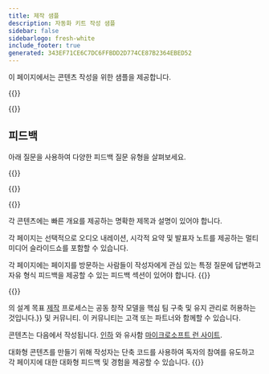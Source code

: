 ```yaml
---
title: 제작 샘플
description: 자동화 키트 작성 샘플
sidebar: false
sidebarlogo: fresh-white
include_footer: true
generated: 343EF71CE6C7DC6FFBDD2D774CE87B2364EBED52
---
```


<div class="optional">

이 페이지에서는 콘텐츠 작성을 위한 샘플을 제공합니다.

</div>

{{<presentation slides="1,2">}}

<div class="optional">

{{<presentationStyles>}}

## 피드백

아래 질문을 사용하여 다양한 피드백 질문 유형을 살펴보세요.

{{<questions name="contribution/sample.json" completed="Thank you for completing questions" showNavigationButtons=false >}}

</div>

</div>

{{<slideStyles>}}

{{<slide  id="slide1" audio="authoring/overview.mp3?v=1" description="Authoring Overview" localImage="/images/illustrations/Authoring-Overview.svg" >}}

각 콘텐츠에는 빠른 개요를 제공하는 명확한 제목과 설명이 있어야 합니다.

각 페이지는 선택적으로 오디오 내레이션, 시각적 요약 및 발표자 노트를 제공하는 멀티미디어 슬라이드쇼를 포함할 수 있습니다.

각 페이지에는 페이지를 방문하는 사람들이 작성자에게 관심 있는 특정 질문에 답변하고 자유 형식 피드백을 제공할 수 있는 피드백 섹션이 있어야 합니다.
{{</slide>}}

{{<slide  id="slide2" audio="authoring/goals.mp3" description="Authoring Goals" localImage="/images/illustrations/Authoring-Goals.svg" >}}

의 설계 목표 [제작](/ko/contribution/authoring) 프로세스는 공동 창작 모델을 핵심 팀 구축 및 유지 관리로 허용하는 것입니다.<product-name>}} 및 커뮤니티. 이 커뮤니티는 고객 또는 파트너와 함께할 수 있습니다.

콘텐츠는 다음에서 작성됩니다. [인하](https://learn.microsoft.com/contribute/markdown-reference) 와 유사함 [마이크로소프트 런 사이트](https://learn.microsoft.com).

대화형 콘텐츠를 만들기 위해 작성자는 단축 코드를 사용하여 독자의 참여를 유도하고 각 페이지에 대한 대화형 피드백 및 경험을 제공할 수 있습니다.
{{</slide>}}
